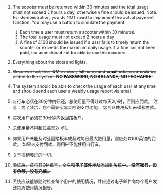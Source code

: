 1.  The scooter must be returned within 30 minutes and the total usage must not exceed 2 hours a day, otherwise a fine should be issued. Note: For demonstration, you do NOT need to implement the actual payment function. You may use a button to simulate the payment.
    1.  Each time a user must return a scooter within 30 minutes.
    2.  The total usage must not exceed 2 hours a day. 
    3.  A fine of £100 should be issued if a user fails to timely return the scooter or exceeds the maximum daily usage. If a fine has not been paid, the user should not be able to use the scooters.
2.  Everything about the slots and lights.
3.  ~~Once verified, their QM number, full name and **email** address should be added to the system. **NO PASSWORD, NO BALANCE, NO RECHARGE.**~~
4.  The system should be able to check the usage of each user at any time and should send each user a weekly usage report via email.



1.  自行车必须在30分钟内归还，总使用量不得超过每天2小时，否则应罚款。 注意：为了演示，您不需要实现实际的支付功能。 您可以使用按钮来模拟付款。
   1. 每次用户必须在30分钟内返回踏板车。
   2. 总使用量不得超过每天2小时。
   3. 如果用户未能及时退回踏板车或超过每日最大使用量，则应处以100英镑的罚款。 如果未支付罚款，则用户不能使用自行车。
2.  关于插槽和灯的一切。
3.  ~~验证后，应将其QM编号，全名和**电子邮件地址**添加到系统中。 **没有密码，没有余额，没有充值。**~~
4.  系统应该能够随时检查每个用户的使用情况，并应通过电子邮件向每个用户发送每周使用情况报告。 